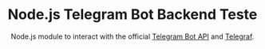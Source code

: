 <h1 align="center">Node.js Telegram Bot Backend Teste</h1>

<div align="center">

Node.js module to interact with the official [Telegram Bot API](https://core.telegram.org/bots/api) and [Telegraf](https://telegraf.js.org/#/).

</div>
